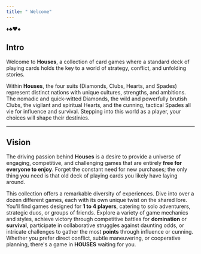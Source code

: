 ```yaml
---
title: " Welcome"
---
```


:diamonds::clubs::hearts::spades:  

## Intro
Welcome to **Houses**, a collection of card games where a standard deck of playing cards holds the key to a world of strategy, conflict, and unfolding stories.

Within **Houses**, the four suits (Diamonds, Clubs, Hearts, and Spades) represent distinct nations with unique cultures, strengths, and ambitions. The nomadic and quick-witted Diamonds, the wild and powerfully brutish Clubs, the vigilant and spiritual Hearts, and the cunning, tactical Spades all vie for influence and survival. Stepping into this world as a player, your choices will shape their destinies.

---
## Vision
The driving passion behind **Houses** is a desire to provide a universe of engaging, competitive, and challenging games that are entirely **free for everyone to enjoy**. Forget the constant need for new purchases; the only thing you need is that old deck of playing cards you likely have laying around.

This collection offers a remarkable diversity of experiences. Dive into over a dozen different games, each with its own unique twist on the shared lore. You'll find games designed for **1 to 4 players**, catering to solo adventurers, strategic duos, or groups of friends. Explore a variety of game mechanics and styles, achieve victory through competitive battles for **domination** or **survival**, participate in collaborative struggles against daunting odds, or intricate challenges to gather the most **points** through influence or cunning. Whether you prefer direct conflict, subtle maneuvering, or cooperative planning, there's a game in **HOUSES** waiting for you.
